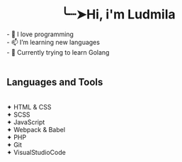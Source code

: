 <h1 align="center">╰┈➤Hi, i'm Ludmila</h1>
- 💞️ I love programming
<br>- 📫 I’m learning new languages
<br>- 🌱 Currently trying to learn Golang
<br>
<br><h2> Languages and Tools</h2>
<br>✦ HTML & CSS
<br>✦ SCSS
<br>✦ JavaScript
<br>✦ Webpack & Babel
<br>✦ PHP
<br>✦ Git
<br>✦ VisualStudioCode
